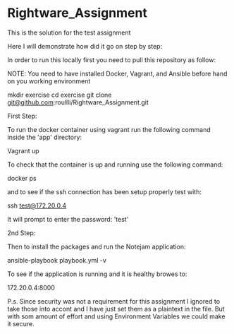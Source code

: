 # Rightware_Assignment
This is the solution for the test assignment

Here I will demonstrate how did it go on step by step:

In order to run this locally first you need to pull this repository as follow:

NOTE: You need to have installed Docker, Vagrant, and Ansible before hand on you working environment

mkdir exercise
cd exercise
git clone git@github.com:roullli/Rightware_Assignment.git 

First Step:

To run the docker container using vagrant run the following command inside the 'app' directory:

Vagrant up

To check that the container is up and running use the following command:

docker ps

and to see if the ssh connection has been setup properly test with: 

ssh test@172.20.0.4

It will prompt to enter the password: 'test'

2nd Step:

Then to install the packages and run the Notejam application:

ansible-playbook playbook.yml -v

To see if the application is running and it is healthy browes to:

172.20.0.4:8000

P.s. Since security was not a requirement for this assignment I ignored to take those into accont and I have just set them as a plaintext in the file. But with som amount of effort and using Environment Variables we could make it secure.


